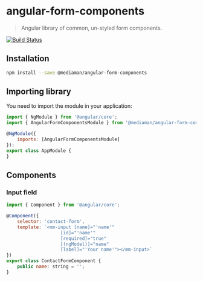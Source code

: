 # angular-form-components

> Angular library of common, un-styled form components.

[![Build Status](https://travis-ci.org/mediamanDE/angular-form-components.svg?branch=master)](https://travis-ci.org/mediamanDE/angular-form-components)

## Installation

```bash
npm install --save @mediaman/angular-form-components
```

## Importing library

You need to import the module in your application:

```javascript
import { NgModule } from '@angular/core';
import { AngularFormComponentsModule } from '@mediaman/angular-form-components';

@NgModule({
    imports: [AngularFormComponentsModule]
});
export class AppModule {
}
```

## Components

### Input field

```javascript
import { Component } from '@angular/core';

@Component({
    selector: 'contact-form',
    template: `<mm-input [name]="'name'"
                    [id]="'name'"
                    [required]="true"
                    [(ngModel)]="name"
                    [label]="'Your name'"></mm-input>`
})
export class ContactFormComponent {
    public name: string = '';
}
```